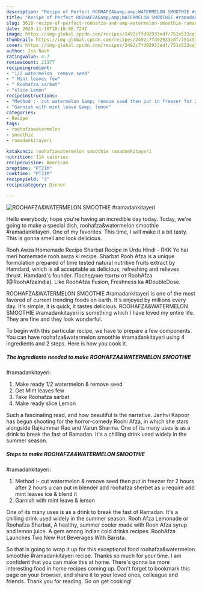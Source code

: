 ```yaml
---
description: "Recipe of Perfect ROOHAFZA&amp;amp;WATERMELON SMOOTHIE #ramadankitayeri"
title: "Recipe of Perfect ROOHAFZA&amp;amp;WATERMELON SMOOTHIE #ramadankitayeri"
slug: 3618-recipe-of-perfect-roohafza-and-amp-watermelon-smoothie-ramadankitayeri
date: 2020-11-10T18:18:08.724Z
image: https://img-global.cpcdn.com/recipes/2492c7fd92933edf/751x532cq70/roohafzawatermelon-smoothie-ramadankitayeri-recipe-main-photo.jpg
thumbnail: https://img-global.cpcdn.com/recipes/2492c7fd92933edf/751x532cq70/roohafzawatermelon-smoothie-ramadankitayeri-recipe-main-photo.jpg
cover: https://img-global.cpcdn.com/recipes/2492c7fd92933edf/751x532cq70/roohafzawatermelon-smoothie-ramadankitayeri-recipe-main-photo.jpg
author: Ina Nash
ratingvalue: 4.7
reviewcount: 21177
recipeingredient:
- "1/2 watermelon  remove seed"
- " Mint leaves few"
- " Roohafza sarbat"
- "slice Lemon"
recipeinstructions:
- "Method :- cut watermelon &amp; remove seed then put in freezer for 2 hours after 2 hours u can put in blender add roohafza sherbet as u require add mint leaves ice &amp; blend it"
- "Garnish with mint leave &amp; lemon"
categories:
- Recipe
tags:
- roohafzawatermelon
- smoothie
- ramadankitayeri

katakunci: roohafzawatermelon smoothie ramadankitayeri 
nutrition: 114 calories
recipecuisine: American
preptime: "PT21M"
cooktime: "PT31M"
recipeyield: "3"
recipecategory: Dinner

---
```



![ROOHAFZA&amp;WATERMELON SMOOTHIE
#ramadankitayeri](https://img-global.cpcdn.com/recipes/2492c7fd92933edf/751x532cq70/roohafzawatermelon-smoothie-ramadankitayeri-recipe-main-photo.jpg)

Hello everybody, hope you're having an incredible day today. Today, we're going to make a special dish, roohafza&amp;watermelon smoothie
#ramadankitayeri. One of my favorites. This time, I will make it a bit tasty. This is gonna smell and look delicious.

Rooh Awza Homemade Recipe Sharbat Recipe in Urdu Hindi - RKK Ye hai meri homemade rooh awza ki recipe. Sharbat Rooh Afza is a unique formulation prepared of time tested natural nutritive fruits extract by Hamdard, which is all acceptable as delicious, refreshing and relieves thrust. Hamdard&#39;s founder. Последние твиты от RoohAfza (@RoohAfzaIndia). Like RoohAfza Fusion, Freshness ka #DoubleDose.

ROOHAFZA&amp;WATERMELON SMOOTHIE
#ramadankitayeri is one of the most favored of current trending foods on earth. It's enjoyed by millions every day. It's simple, it is quick, it tastes delicious. ROOHAFZA&amp;WATERMELON SMOOTHIE
#ramadankitayeri is something which I have loved my entire life. They are fine and they look wonderful.


To begin with this particular recipe, we have to prepare a few components. You can have roohafza&amp;watermelon smoothie
#ramadankitayeri using 4 ingredients and 2 steps. Here is how you cook it.

<!--inarticleads1-->

##### The ingredients needed to make ROOHAFZA&amp;WATERMELON SMOOTHIE
#ramadankitayeri:

1. Make ready 1/2 watermelon &amp; remove seed
1. Get  Mint leaves few
1. Take  Roohafza sarbat
1. Make ready slice Lemon


Such a fascinating read, and how beautiful is the narrative. Janhvi Kapoor has begun shooting for the horror-comedy Roohi Afza, in which she stars alongside Rajkummar Rao and Varun Sharma. One of its many uses is as a drink to break the fast of Ramadan. It&#39;s a chilling drink used widely in the summer season. 

<!--inarticleads2-->

##### Steps to make ROOHAFZA&amp;WATERMELON SMOOTHIE
#ramadankitayeri:

1. Method :- cut watermelon &amp; remove seed then put in freezer for 2 hours after 2 hours u can put in blender add roohafza sherbet as u require add mint leaves ice &amp; blend it
1. Garnish with mint leave &amp; lemon


One of its many uses is as a drink to break the fast of Ramadan. It&#39;s a chilling drink used widely in the summer season. Rooh Afza Lemonade or Roohafza Sharbat, A healthy, summer cooler made with Rooh Afza syrup and lemon juice. A gem among Indian cold drinks recipes. RoohAfza Launches Two New Hot Beverages With Barista. 

So that is going to wrap it up for this exceptional food roohafza&amp;watermelon smoothie
#ramadankitayeri recipe. Thanks so much for your time. I am confident that you can make this at home. There's gonna be more interesting food in home recipes coming up. Don't forget to bookmark this page on your browser, and share it to your loved ones, colleague and friends. Thank you for reading. Go on get cooking!
